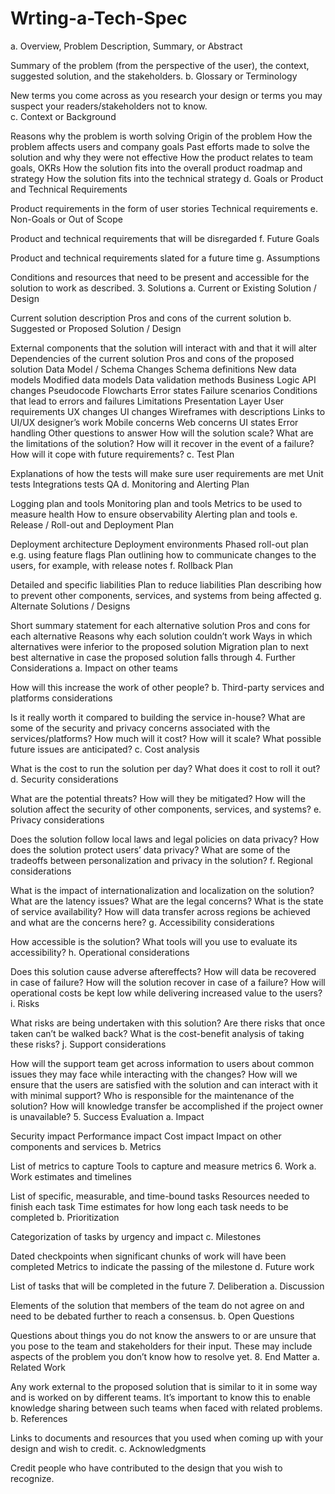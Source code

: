# Wrting-a-Tech-Spec

a. Overview, Problem Description, Summary, or Abstract

Summary of the problem (from the perspective of the user), the context, suggested solution, and the stakeholders. 
b. Glossary  or Terminology

New terms you come across as you research your design or terms you may suspect your readers/stakeholders not to know.  
c. Context or Background

Reasons why the problem is worth solving
Origin of the problem
How the problem affects users and company goals
Past efforts made to solve the solution and why they were not effective
How the product relates to team goals, OKRs
How the solution fits into the overall product roadmap and strategy
How the solution fits into the technical strategy
d. Goals or Product and Technical Requirements

Product requirements in the form of user stories 
Technical requirements
 e. Non-Goals or Out of Scope

Product and technical requirements that will be disregarded
f. Future Goals

Product and technical requirements slated for a future time
g. Assumptions

Conditions and resources that need to be present and accessible for the solution to work as described. 
3. Solutions
a. Current or Existing Solution / Design

Current solution description
Pros and cons of the current solution
b. Suggested or Proposed Solution / Design 

External components that the solution will interact with and that it will alter
Dependencies of the current solution
Pros and cons of the proposed  solution 
Data Model / Schema Changes
Schema definitions
New data models
Modified data models
Data validation methods
Business Logic
API changes
Pseudocode
Flowcharts
Error states
Failure scenarios
Conditions that lead to errors and failures
Limitations
Presentation Layer
User requirements
UX changes
UI changes
Wireframes with descriptions
Links to UI/UX designer’s work
Mobile concerns
Web concerns
UI states
Error handling
Other questions to answer
How will the solution scale?
What are the limitations of the solution?
How will it recover in the event of a failure?
How will it cope with future requirements?
c. Test Plan

Explanations of how the tests will make sure user requirements are met
Unit tests
Integrations tests
QA
d. Monitoring and Alerting Plan 

Logging plan and tools
Monitoring plan and tools
Metrics to be used to measure health
How to ensure observability
Alerting plan and tools
e. Release / Roll-out and Deployment Plan

Deployment architecture 
Deployment environments
Phased roll-out plan e.g. using feature flags
Plan outlining how to communicate changes to the users, for example, with release notes
f. Rollback Plan

Detailed and specific liabilities 
Plan to reduce liabilities
Plan describing how to prevent other components, services, and systems from being affected
g. Alternate Solutions / Designs

Short summary statement for each alternative solution
Pros and cons for each alternative
Reasons why each solution couldn’t work 
Ways in which alternatives were inferior to the proposed solution
Migration plan to next best alternative in case the proposed solution falls through
4. Further Considerations
a. Impact on other teams

How will this increase the work of other people?
b. Third-party services and platforms considerations

Is it really worth it compared to building the service in-house?
What are some of the security and privacy concerns associated with the services/platforms?
How much will it cost?
How will it scale?
What possible future issues are anticipated? 
c. Cost analysis

What is the cost to run the solution per day?
What does it cost to roll it out? 
d. Security considerations

What are the potential threats?
How will they be mitigated?
How will the solution affect the security of other components, services, and systems?
e. Privacy considerations

Does the solution follow local laws and legal policies on data privacy?
How does the solution protect users’ data privacy?
What are some of the tradeoffs between personalization and privacy in the solution? 
f. Regional considerations

What is the impact of internationalization and localization on the solution?
What are the latency issues?
What are the legal concerns?
What is the state of service availability?
How will data transfer across regions be achieved and what are the concerns here? 
g. Accessibility considerations

How accessible is the solution?
What tools will you use to evaluate its accessibility? 
h. Operational considerations

Does this solution cause adverse aftereffects?
How will data be recovered in case of failure?
How will the solution recover in case of a failure?
How will operational costs be kept low while delivering increased value to the users? 
i. Risks

What risks are being undertaken with this solution?
Are there risks that once taken can’t be walked back?
What is the cost-benefit analysis of taking these risks? 
j. Support considerations

How will the support team get across information to users about common issues they may face while interacting with the changes?
How will we ensure that the users are satisfied with the solution and can interact with it with minimal support?
Who is responsible for the maintenance of the solution?
How will knowledge transfer be accomplished if the project owner is unavailable? 
5. Success Evaluation
a. Impact

Security impact
Performance impact
Cost impact
Impact on other components and services
b. Metrics

List of metrics to capture
Tools to capture and measure metrics
6. Work
a. Work estimates and timelines

List of specific, measurable, and time-bound tasks
Resources needed to finish each task
Time estimates for how long each task needs to be completed
b. Prioritization

Categorization of tasks by urgency and impact
c. Milestones

Dated checkpoints when significant chunks of work will have been completed
Metrics to indicate the passing of the milestone
d. Future work

List of tasks that will be completed in the future
7. Deliberation
a. Discussion

Elements of the solution that members of the team do not agree on and need to be debated further to reach a consensus.
b. Open Questions

Questions about things you do not know the answers to or are unsure that you pose to the team and stakeholders for their input. These may include aspects of the problem you don’t know how to resolve yet. 
8. End Matter
a. Related Work

Any work external to the proposed solution that is similar to it in some way and is worked on by different teams. It’s important to know this to enable knowledge sharing between such teams when faced with related problems. 
b. References

Links to documents and resources that you used when coming up with your design and wish to credit. 
c. Acknowledgments

Credit people who have contributed to the design that you wish to recognize.
